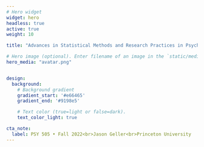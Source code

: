 ```yaml
---
# Hero widget
widget: hero
headless: true
active: true
weight: 10

title: "Advances in Statistical Methods and Research Practices in Psychology"

# Hero image (optional). Enter filename of an image in the `static/media/` folder. actually "static/img/"
hero_media: "avatar.png"


design:
  background:
    # Background gradient
    gradient_start: '#e66465'
    gradient_end: '#9198e5'

    # Text color (true=light or false=dark).
    text_color_light: true

cta_note:
  label: PSY 505 • Fall 2022<br>Jason Geller<br>Princeton University
---
```

